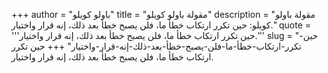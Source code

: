 +++
author = "باولو كويلو"
title = "مقولة باولو كويلو"
description = "مقولة باولو كويلو: حين تكرر ارتكاب خطأ ما، فلن يصبح خطأ بعد ذلك، إنه قرار واختيار."
quote = '''حين تكرر ارتكاب خطأ ما، فلن يصبح خطأ بعد ذلك، إنه قرار واختيار.'''
slug = "حين-تكرر-ارتكاب-خطأ-ما-فلن-يصبح-خطأ-بعد-ذلك-إنه-قرار-واختيار"
+++
حين تكرر ارتكاب خطأ ما، فلن يصبح خطأ بعد ذلك، إنه قرار واختيار.
